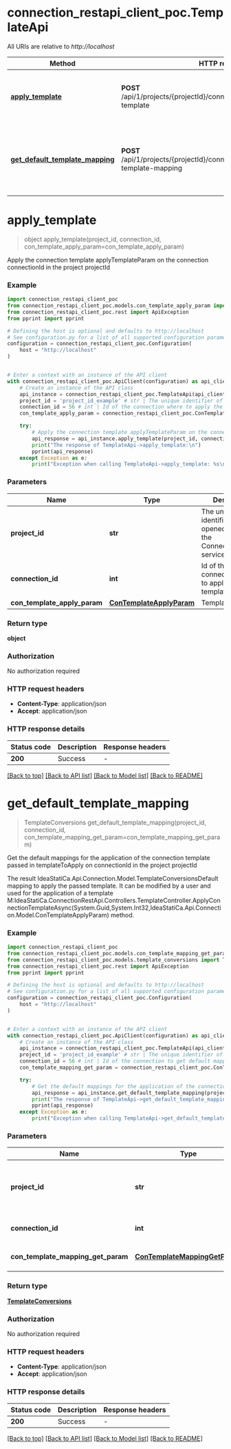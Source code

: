 # connection_restapi_client_poc.TemplateApi

All URIs are relative to *http://localhost*

Method | HTTP request | Description
------------- | ------------- | -------------
[**apply_template**](TemplateApi.md#apply_template) | **POST** /api/1/projects/{projectId}/connections/{connectionId}/apply-template | Apply the connection template applyTemplateParam on the connection connectionId in the project projectId
[**get_default_template_mapping**](TemplateApi.md#get_default_template_mapping) | **POST** /api/1/projects/{projectId}/connections/{connectionId}/get-template-mapping | Get the default mappings for the application of the connection template passed in templateToApply  on connectionId in the project projectId


# **apply_template**
> object apply_template(project_id, connection_id, con_template_apply_param=con_template_apply_param)

Apply the connection template applyTemplateParam on the connection connectionId in the project projectId

### Example


```python
import connection_restapi_client_poc
from connection_restapi_client_poc.models.con_template_apply_param import ConTemplateApplyParam
from connection_restapi_client_poc.rest import ApiException
from pprint import pprint

# Defining the host is optional and defaults to http://localhost
# See configuration.py for a list of all supported configuration parameters.
configuration = connection_restapi_client_poc.Configuration(
    host = "http://localhost"
)


# Enter a context with an instance of the API client
with connection_restapi_client_poc.ApiClient(configuration) as api_client:
    # Create an instance of the API class
    api_instance = connection_restapi_client_poc.TemplateApi(api_client)
    project_id = 'project_id_example' # str | The unique identifier of the opened project in the ConnectionRestApi service
    connection_id = 56 # int | Id of the connection where to apply the template
    con_template_apply_param = connection_restapi_client_poc.ConTemplateApplyParam() # ConTemplateApplyParam | Template to apply (optional)

    try:
        # Apply the connection template applyTemplateParam on the connection connectionId in the project projectId
        api_response = api_instance.apply_template(project_id, connection_id, con_template_apply_param=con_template_apply_param)
        print("The response of TemplateApi->apply_template:\n")
        pprint(api_response)
    except Exception as e:
        print("Exception when calling TemplateApi->apply_template: %s\n" % e)
```



### Parameters


Name | Type | Description  | Notes
------------- | ------------- | ------------- | -------------
 **project_id** | **str**| The unique identifier of the opened project in the ConnectionRestApi service | 
 **connection_id** | **int**| Id of the connection where to apply the template | 
 **con_template_apply_param** | [**ConTemplateApplyParam**](ConTemplateApplyParam.md)| Template to apply | [optional] 

### Return type

**object**

### Authorization

No authorization required

### HTTP request headers

 - **Content-Type**: application/json
 - **Accept**: application/json

### HTTP response details

| Status code | Description | Response headers |
|-------------|-------------|------------------|
**200** | Success |  -  |

[[Back to top]](#) [[Back to API list]](../README.md#documentation-for-api-endpoints) [[Back to Model list]](../README.md#documentation-for-models) [[Back to README]](../README.md)

# **get_default_template_mapping**
> TemplateConversions get_default_template_mapping(project_id, connection_id, con_template_mapping_get_param=con_template_mapping_get_param)

Get the default mappings for the application of the connection template passed in templateToApply  on connectionId in the project projectId

The result IdeaStatiCa.Api.Connection.Model.TemplateConversionsDefault mapping to apply the passed template.  It can be modified by a user and used for the application of a template M:IdeaStatiCa.ConnectionRestApi.Controllers.TemplateController.ApplyConnectionTemplateAsync(System.Guid,System.Int32,IdeaStatiCa.Api.Connection.Model.ConTemplateApplyParam) method.

### Example


```python
import connection_restapi_client_poc
from connection_restapi_client_poc.models.con_template_mapping_get_param import ConTemplateMappingGetParam
from connection_restapi_client_poc.models.template_conversions import TemplateConversions
from connection_restapi_client_poc.rest import ApiException
from pprint import pprint

# Defining the host is optional and defaults to http://localhost
# See configuration.py for a list of all supported configuration parameters.
configuration = connection_restapi_client_poc.Configuration(
    host = "http://localhost"
)


# Enter a context with an instance of the API client
with connection_restapi_client_poc.ApiClient(configuration) as api_client:
    # Create an instance of the API class
    api_instance = connection_restapi_client_poc.TemplateApi(api_client)
    project_id = 'project_id_example' # str | The unique identifier of the opened project in the ConnectionRestApi service
    connection_id = 56 # int | Id of the connection to get default mapping
    con_template_mapping_get_param = connection_restapi_client_poc.ConTemplateMappingGetParam() # ConTemplateMappingGetParam | Data of the template to get default mapping (optional)

    try:
        # Get the default mappings for the application of the connection template passed in templateToApply  on connectionId in the project projectId
        api_response = api_instance.get_default_template_mapping(project_id, connection_id, con_template_mapping_get_param=con_template_mapping_get_param)
        print("The response of TemplateApi->get_default_template_mapping:\n")
        pprint(api_response)
    except Exception as e:
        print("Exception when calling TemplateApi->get_default_template_mapping: %s\n" % e)
```



### Parameters


Name | Type | Description  | Notes
------------- | ------------- | ------------- | -------------
 **project_id** | **str**| The unique identifier of the opened project in the ConnectionRestApi service | 
 **connection_id** | **int**| Id of the connection to get default mapping | 
 **con_template_mapping_get_param** | [**ConTemplateMappingGetParam**](ConTemplateMappingGetParam.md)| Data of the template to get default mapping | [optional] 

### Return type

[**TemplateConversions**](TemplateConversions.md)

### Authorization

No authorization required

### HTTP request headers

 - **Content-Type**: application/json
 - **Accept**: application/json

### HTTP response details

| Status code | Description | Response headers |
|-------------|-------------|------------------|
**200** | Success |  -  |

[[Back to top]](#) [[Back to API list]](../README.md#documentation-for-api-endpoints) [[Back to Model list]](../README.md#documentation-for-models) [[Back to README]](../README.md)

